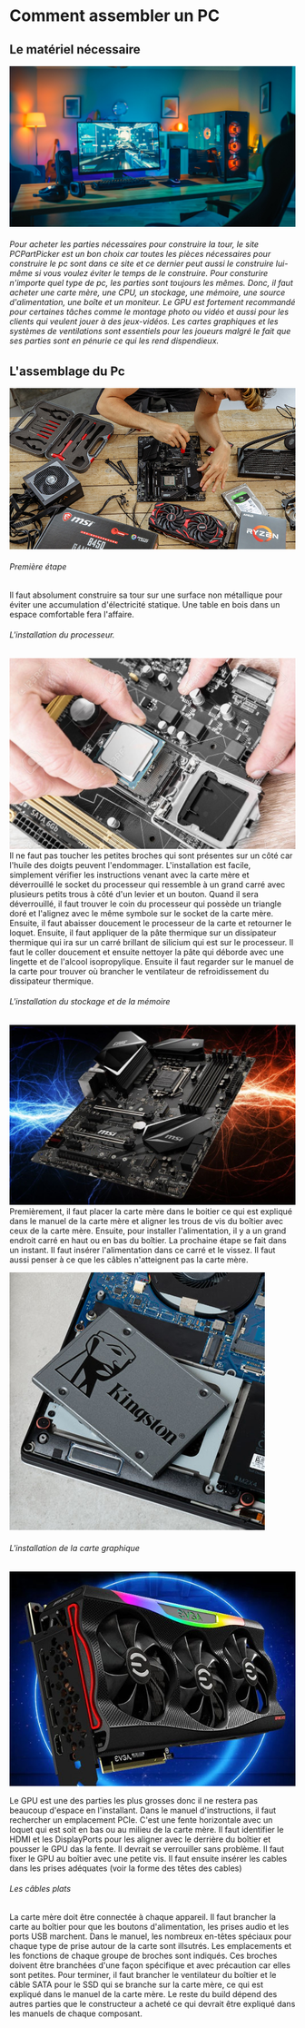 # Comment assembler un PC

## Le matériel nécessaire
![Image Pc](media/19a62eff.jpeg)
###### Pour acheter les parties nécessaires pour construire la tour, le site *PCPartPicker* est un bon choix car toutes les pièces nécessaires pour construire le pc sont dans ce site et ce dernier peut aussi le construire lui-même si vous voulez éviter le temps de le construire. Pour consturire n'importe quel type de pc, les parties sont toujours les mêmes. Donc, il faut acheter une carte mère, une CPU, un stockage, une mémoire, une source d'alimentation, une boîte et un moniteur. Le GPU est fortement recommandé pour certaines tâches comme le montage photo ou vidéo et aussi pour les clients qui veulent jouer à des jeux-vidéos. Les cartes graphiques et les systèmes de ventilations sont essentiels pour les joueurs malgré le fait que ses parties sont en pénurie ce qui les rend dispendieux.

## L'assemblage du Pc
![Image table](media/pre-built-pc-20180815-2.jpeg)
###### Première étape
Il faut absolument construire sa tour sur une surface non métallique pour éviter une accumulation d'électricité statique. Une table en bois dans un espace comfortable fera l'affaire.

###### L'installation du processeur. 
![Image processeur](media/51741140-computer-processor-installation-in-cpu-socket-on-the-motherboard-.jpeg)
Il ne faut pas toucher les petites broches qui sont présentes sur un côté car l'huile des doigts peuvent l'endommager. L'installation est facile, simplement vérifier les instructions venant avec la carte mère et déverrouillé le socket du processeur qui ressemble à un grand carré avec plusieurs petits trous à côté d'un levier et un bouton. Quand il sera déverrouillé, il faut trouver le coin du processeur qui possède un triangle doré et l'alignez avec le même symbole sur le socket de la carte mère. Ensuite, il faut abaisser doucement le processeur de la carte et retourner le loquet. Ensuite, il faut appliquer de la pâte thermique sur un dissipateur thermique qui ira sur un carré brillant de silicium qui est sur le processeur. Il faut le coller doucement et ensuite nettoyer la pâte qui  déborde avec une lingette et de l'alcool isopropylique. Ensuite il faut regarder sur le manuel de la carte pour trouver où brancher le ventilateur de refroidissement du dissipateur thermique.

###### L'installation du stockage et de la mémoire
![Image carte mere](media/1649331.jpeg)
Premièrement, il faut placer la carte mère dans le boitier ce qui est expliqué dans le manuel de la carte mère et aligner les trous de vis du boîtier avec ceux de la carte mère. Ensuite, pour installer l'alimentation, il y a un grand endroit carré en haut ou en bas du boîtier. La prochaine étape se fait dans un instant. Il faut insérer l'alimentation dans ce carré et le vissez. Il faut aussi penser à ce que les câbles n'atteignent pas la carte mère.

![Image memoire](media/ktc-articles-memory-vs-ssd-laptop-ssd.jpeg)

###### L'installation de la carte graphique
![Carte graphique](media/guide-carte-graphique-01.jpeg)

Le GPU est une des parties les plus grosses donc il ne restera pas beaucoup d'espace en l'installant. Dans le manuel d'instructions, il faut rechercher un emplacement PCIe. C'est une fente horizontale avec un loquet qui est soit en bas ou au milieu de la carte mère. Il faut identifier le HDMI et les DisplayPorts pour les aligner avec le derrière du boîtier et pousser le GPU das la fente. Il devrait se verrouiller sans problème. Il faut fixer le GPU au boîtier avec une petite vis. Il faut ensuite insérer les cables dans les prises adéquates (voir la forme des têtes des cables) 

###### Les câbles plats
La carte mère doit être connectée à chaque appareil. Il faut brancher la carte au boîtier pour que les boutons d'alimentation, les prises audio et les ports USB marchent. Dans le manuel, les nombreux en-têtes spéciaux pour chaque type de prise autour de la carte sont illsutrés. Les emplacements et les fonctions de chaque groupe de broches sont indiqués. Ces broches doivent être branchées d'une façon spécifique et avec précaution car elles sont petites. Pour terminer, il faut brancher le ventilateur du boîtier et le câble SATA pour le SSD qui se branche sur la carte mère, ce qui est expliqué dans le manuel de la carte mère. Le reste du build dépend des autres parties que le constructeur a acheté ce qui devrait être expliqué dans les manuels de chaque composant.
